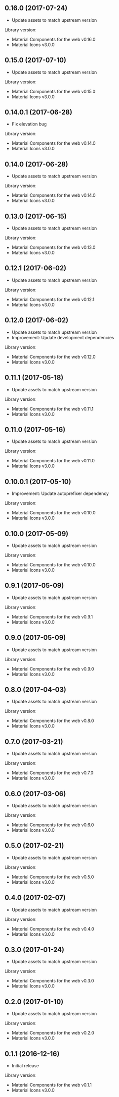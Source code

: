 ## 0.16.0 (2017-07-24)

- Update assets to match upstream version

Library version: 

- Material Components for the web v0.16.0
- Material Icons v3.0.0

## 0.15.0 (2017-07-10)

- Update assets to match upstream version

Library version: 

- Material Components for the web v0.15.0
- Material Icons v3.0.0

## 0.14.0.1 (2017-06-28)

- Fix elevation bug

Library version: 

- Material Components for the web v0.14.0
- Material Icons v3.0.0

## 0.14.0 (2017-06-28)

- Update assets to match upstream version

Library version: 

- Material Components for the web v0.14.0
- Material Icons v3.0.0

## 0.13.0 (2017-06-15)

- Update assets to match upstream version

Library version: 

- Material Components for the web v0.13.0
- Material Icons v3.0.0

## 0.12.1 (2017-06-02)

- Update assets to match upstream version

Library version: 

- Material Components for the web v0.12.1
- Material Icons v3.0.0

## 0.12.0 (2017-06-02)

- Update assets to match upstream version
- Improvement: Update development dependencies

Library version: 

- Material Components for the web v0.12.0
- Material Icons v3.0.0

## 0.11.1 (2017-05-18)

- Update assets to match upstream version

Library version: 

- Material Components for the web v0.11.1
- Material Icons v3.0.0

## 0.11.0 (2017-05-16)

- Update assets to match upstream version

Library version: 

- Material Components for the web v0.11.0
- Material Icons v3.0.0

## 0.10.0.1 (2017-05-10)

- Improvement: Update autoprefixer dependency

Library version: 

- Material Components for the web v0.10.0
- Material Icons v3.0.0

## 0.10.0 (2017-05-09)

- Update assets to match upstream version

Library version: 

- Material Components for the web v0.10.0
- Material Icons v3.0.0

## 0.9.1 (2017-05-09)

- Update assets to match upstream version

Library version: 

- Material Components for the web v0.9.1
- Material Icons v3.0.0

## 0.9.0 (2017-05-09)

- Update assets to match upstream version

Library version: 

- Material Components for the web v0.9.0
- Material Icons v3.0.0

## 0.8.0 (2017-04-03)

- Update assets to match upstream version

Library version: 

- Material Components for the web v0.8.0
- Material Icons v3.0.0

## 0.7.0 (2017-03-21)

- Update assets to match upstream version

Library version: 

- Material Components for the web v0.7.0
- Material Icons v3.0.0

## 0.6.0 (2017-03-06)

- Update assets to match upstream version

Library version: 

- Material Components for the web v0.6.0
- Material Icons v3.0.0

## 0.5.0 (2017-02-21)

- Update assets to match upstream version

Library version: 

- Material Components for the web v0.5.0
- Material Icons v3.0.0

## 0.4.0 (2017-02-07)

- Update assets to match upstream version

Library version: 

- Material Components for the web v0.4.0
- Material Icons v3.0.0

## 0.3.0 (2017-01-24)

- Update assets to match upstream version

Library version: 

- Material Components for the web v0.3.0
- Material Icons v3.0.0

## 0.2.0 (2017-01-10)

- Update assets to match upstream version

Library version: 

- Material Components for the web v0.2.0
- Material Icons v3.0.0

## 0.1.1 (2016-12-16)

- Initial release

Library version: 

- Material Components for the web v0.1.1
- Material Icons v3.0.0
